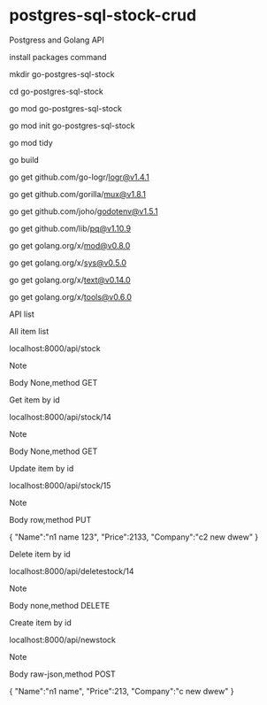 # postgres-sql-stock-crud


Postgress and Golang API

install packages command


mkdir go-postgres-sql-stock

cd go-postgres-sql-stock

go mod go-postgres-sql-stock

go mod init go-postgres-sql-stock

go mod tidy

go build

go get github.com/go-logr/logr@v1.4.1

go get github.com/gorilla/mux@v1.8.1

go get github.com/joho/godotenv@v1.5.1

go get github.com/lib/pq@v1.10.9

go get golang.org/x/mod@v0.8.0

go get golang.org/x/sys@v0.5.0

go get golang.org/x/text@v0.14.0

go get golang.org/x/tools@v0.6.0

API list

All item list

localhost:8000/api/stock 

Note 

Body None,method GET

Get item by id

localhost:8000/api/stock/14

Note 

Body None,method GET


Update item by id

localhost:8000/api/stock/15

Note

Body row,method PUT

{
    "Name":"n1 name 123",
    "Price":2133,
    "Company":"c2 new dwew"
}


Delete item by id

localhost:8000/api/deletestock/14

Note

Body none,method DELETE

Create item by id

localhost:8000/api/newstock

Note

Body raw-json,method POST

{
    "Name":"n1 name",
    "Price":213,
    "Company":"c new dwew"
}



